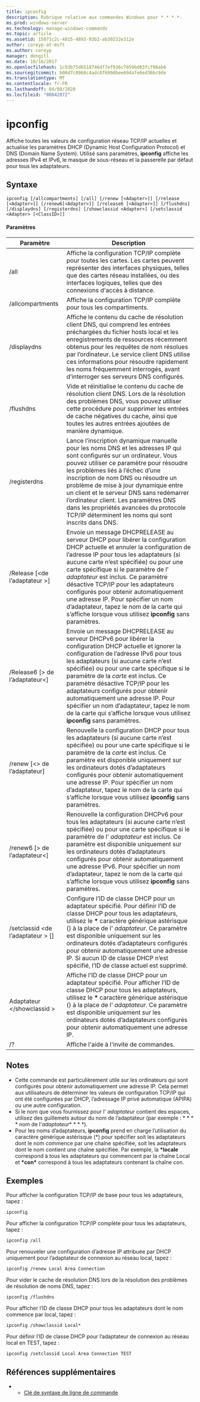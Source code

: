 ```yaml
---
title: ipconfig
description: Rubrique relative aux commandes Windows pour * * * *-
ms.prod: windows-server
ms.technology: manage-windows-commands
ms.topic: article
ms.assetid: 15071c2c-4815-4893-93b2-ab30232e312e
author: coreyp-at-msft
ms.author: coreyp
manager: dongill
ms.date: 10/16/2017
ms.openlocfilehash: 1c93b75d6518746df7ef936c7059bd03fcf96ab6
ms.sourcegitcommit: b00d7c8968c4adc8f699dbee694afe6ed36bc9de
ms.translationtype: MT
ms.contentlocale: fr-FR
ms.lasthandoff: 04/08/2020
ms.locfileid: "80842072"
---
```

# <a name="ipconfig"></a>ipconfig



Affiche toutes les valeurs de configuration réseau TCP/IP actuelles et actualise les paramètres DHCP (Dynamic Host Configuration Protocol) et DNS (Domain Name System). Utilisé sans paramètres, **ipconfig** affiche les adresses IPv4 et IPv6, le masque de sous-réseau et la passerelle par défaut pour tous les adaptateurs.

## <a name="syntax"></a>Syntaxe

```
ipconfig [/allcompartments] [/all] [/renew [<Adapter>]] [/release [<Adapter>]] [/renew6[<Adapter>]] [/release6 [<Adapter>]] [/flushdns] [/displaydns] [/registerdns] [/showclassid <Adapter>] [/setclassid <Adapter> [<ClassID>]]
```

#### <a name="parameters"></a>Paramètres

|Paramètre|Description|
|---------|-----------|
|/all|Affiche la configuration TCP/IP complète pour toutes les cartes. Les cartes peuvent représenter des interfaces physiques, telles que des cartes réseau installées, ou des interfaces logiques, telles que des connexions d'accès à distance.|
|/allcompartments|Affiche la configuration TCP/IP complète pour tous les compartiments.|
|/displaydns|Affiche le contenu du cache de résolution client DNS, qui comprend les entrées préchargées du fichier hosts local et les enregistrements de ressources récemment obtenus pour les requêtes de nom résolues par l’ordinateur. Le service client DNS utilise ces informations pour résoudre rapidement les noms fréquemment interrogés, avant d’interroger ses serveurs DNS configurés.|
|/flushdns|Vide et réinitialise le contenu du cache de résolution client DNS. Lors de la résolution des problèmes DNS, vous pouvez utiliser cette procédure pour supprimer les entrées de cache négatives du cache, ainsi que toutes les autres entrées ajoutées de manière dynamique.|
|/registerdns|Lance l’inscription dynamique manuelle pour les noms DNS et les adresses IP qui sont configurés sur un ordinateur. Vous pouvez utiliser ce paramètre pour résoudre les problèmes liés à l’échec d’une inscription de nom DNS ou résoudre un problème de mise à jour dynamique entre un client et le serveur DNS sans redémarrer l’ordinateur client. Les paramètres DNS dans les propriétés avancées du protocole TCP/IP déterminent les noms qui sont inscrits dans DNS.|
|/Release [\<de l’adaptateur >]|Envoie un message DHCPRELEASE au serveur DHCP pour libérer la configuration DHCP actuelle et annuler la configuration de l’adresse IP pour tous les adaptateurs (si aucune carte n’est spécifiée) ou pour une carte spécifique si le paramètre de l' *adaptateur* est inclus. Ce paramètre désactive TCP/IP pour les adaptateurs configurés pour obtenir automatiquement une adresse IP. Pour spécifier un nom d’adaptateur, tapez le nom de la carte qui s’affiche lorsque vous utilisez **ipconfig** sans paramètres.|
|/Release6 [> de l’adaptateur\<]|Envoie un message DHCPRELEASE au serveur DHCPv6 pour libérer la configuration DHCP actuelle et ignorer la configuration de l’adresse IPv6 pour tous les adaptateurs (si aucune carte n’est spécifiée) ou pour une carte spécifique si le paramètre de la *carte* est inclus. Ce paramètre désactive TCP/IP pour les adaptateurs configurés pour obtenir automatiquement une adresse IP. Pour spécifier un nom d’adaptateur, tapez le nom de la carte qui s’affiche lorsque vous utilisez **ipconfig** sans paramètres.|
|/renew [\<> de l’adaptateur]|Renouvelle la configuration DHCP pour tous les adaptateurs (si aucune carte n’est spécifiée) ou pour une carte spécifique si le paramètre de la *carte* est inclus. Ce paramètre est disponible uniquement sur les ordinateurs dotés d’adaptateurs configurés pour obtenir automatiquement une adresse IP. Pour spécifier un nom d’adaptateur, tapez le nom de la carte qui s’affiche lorsque vous utilisez **ipconfig** sans paramètres.|
|/renew6 [> de l’adaptateur\<]|Renouvelle la configuration DHCPv6 pour tous les adaptateurs (si aucune carte n’est spécifiée) ou pour une carte spécifique si le paramètre de l' *adaptateur* est inclus. Ce paramètre est disponible uniquement sur les ordinateurs dotés d’adaptateurs configurés pour obtenir automatiquement une adresse IPv6. Pour spécifier un nom d’adaptateur, tapez le nom de la carte qui s’affiche lorsque vous utilisez **ipconfig** sans paramètres.|
|/setclassid \<de l’adaptateur > [<ClassID>]|Configure l’ID de classe DHCP pour un adaptateur spécifié. Pour définir l’ID de classe DHCP pour tous les adaptateurs, utilisez le **&#42;** caractère générique astérisque () à la place de l' *adaptateur*. Ce paramètre est disponible uniquement sur les ordinateurs dotés d’adaptateurs configurés pour obtenir automatiquement une adresse IP. Si aucun ID de classe DHCP n’est spécifié, l’ID de classe actuel est supprimé.|
|Adaptateur \</showclassid >|Affiche l’ID de classe DHCP pour un adaptateur spécifié. Pour afficher l’ID de classe DHCP pour tous les adaptateurs, utilisez le **&#42;** caractère générique astérisque () à la place de l' *adaptateur*. Ce paramètre est disponible uniquement sur les ordinateurs dotés d’adaptateurs configurés pour obtenir automatiquement une adresse IP.|
|/?|Affiche l'aide à l'invite de commandes.|

## <a name="remarks"></a>Notes

- Cette commande est particulièrement utile sur les ordinateurs qui sont configurés pour obtenir automatiquement une adresse IP. Cela permet aux utilisateurs de déterminer les valeurs de configuration TCP/IP qui ont été configurées par DHCP, l’adressage IP privé automatique (APIPA) ou une autre configuration.
- Si le nom que vous fournissez pour l' *adaptateur* contient des espaces, utilisez des guillemets autour du nom de l’adaptateur (par exemple : * * * * nom de l'<em>adaptateur</em>* * * *).
- Pour les noms d’adaptateurs, **ipconfig** prend en charge l’utilisation du caractère générique astérisque (\*) pour spécifier soit les adaptateurs dont le nom commence par une chaîne spécifiée, soit les adaptateurs dont le nom contient une chaîne spécifiée. Par exemple, la **\*locale** correspond à tous les adaptateurs qui commencent par la chaîne Local et **\*con\*** correspond à tous les adaptateurs contenant la chaîne con.

## <a name="examples"></a>Exemples

Pour afficher la configuration TCP/IP de base pour tous les adaptateurs, tapez :
```
ipconfig
```
Pour afficher la configuration TCP/IP complète pour tous les adaptateurs, tapez :
```
ipconfig /all
```
Pour renouveler une configuration d’adresse IP attribuée par DHCP uniquement pour l’adaptateur de connexion au réseau local, tapez :
```
ipconfig /renew Local Area Connection
```
Pour vider le cache de résolution DNS lors de la résolution des problèmes de résolution de noms DNS, tapez :
```
ipconfig /flushdns
```
Pour afficher l’ID de classe DHCP pour tous les adaptateurs dont le nom commence par local, tapez :
```
ipconfig /showclassid Local*
```
Pour définir l’ID de classe DHCP pour l’adaptateur de connexion au réseau local en TEST, tapez :
```
ipconfig /setclassid Local Area Connection TEST
```

## <a name="additional-references"></a>Références supplémentaires

-   - [Clé de syntaxe de ligne de commande](command-line-syntax-key.md)
